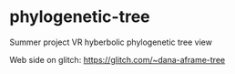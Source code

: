 # phylogenetic-tree
Summer project VR hyberbolic phylogenetic tree view 

Web side on glitch: https://glitch.com/~dana-aframe-tree
